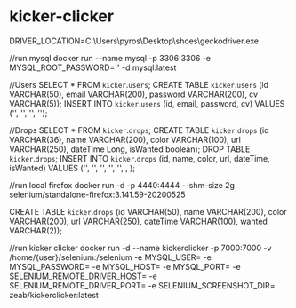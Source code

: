 # kicker-clicker

DRIVER_LOCATION=C:\\Users\\pyros\\Desktop\\shoes\\geckodriver.exe

//run mysql
docker run --name mysql -p 3306:3306 -e MYSQL_ROOT_PASSWORD='' -d mysql:latest

//Users
SELECT * FROM `kicker`.`users`;
CREATE TABLE `kicker`.`users` (id VARCHAR(50), email VARCHAR(200), password VARCHAR(200), cv VARCHAR(5));
INSERT INTO `kicker`.`users`  (id, email, password, cv) VALUES ('', '', '', '');

//Drops
SELECT * FROM `kicker`.`drops`;
CREATE TABLE `kicker`.`drops` (id VARCHAR(36), name VARCHAR(200), color VARCHAR(100), url VARCHAR(250), dateTime Long, isWanted boolean);
DROP TABLE `kicker`.`drops`;
INSERT INTO `kicker`.`drops`  (id, name, color, url, dateTime, isWanted) VALUES ('', '', '', '', '', , );


//run local firefox
docker run -d -p 4440:4444 --shm-size 2g selenium/standalone-firefox:3.141.59-20200525



CREATE TABLE `kicker`.`drops` (id VARCHAR(50), name VARCHAR(200), color VARCHAR(200), url VARCHAR(250), dateTime VARCHAR(100), wanted VARCHAR(2));





//run kicker clicker
docker run -d --name kickerclicker -p 7000:7000 -v /home/{user}/selenium:/selenium -e MYSQL_USER= -e MYSQL_PASSWORD= -e MYSQL_HOST= -e MYSQL_PORT= -e SELENIUM_REMOTE_DRIVER_HOST= -e SELENIUM_REMOTE_DRIVER_PORT= -e SELENIUM_SCREENSHOT_DIR= zeab/kickerclicker:latest


